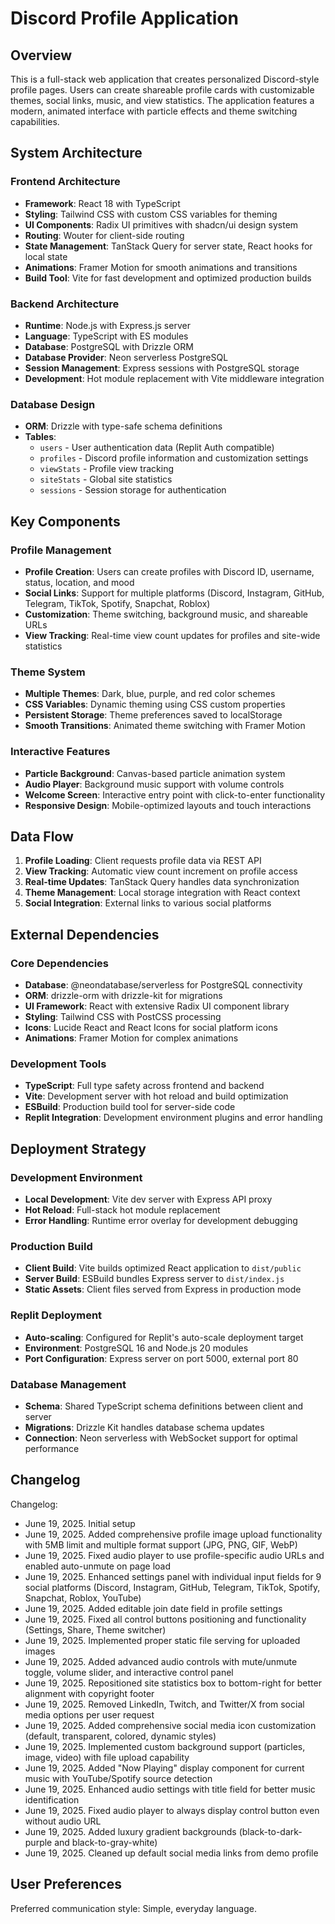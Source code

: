 # Discord Profile Application

## Overview

This is a full-stack web application that creates personalized Discord-style profile pages. Users can create shareable profile cards with customizable themes, social links, music, and view statistics. The application features a modern, animated interface with particle effects and theme switching capabilities.

## System Architecture

### Frontend Architecture
- **Framework**: React 18 with TypeScript
- **Styling**: Tailwind CSS with custom CSS variables for theming
- **UI Components**: Radix UI primitives with shadcn/ui design system
- **Routing**: Wouter for client-side routing
- **State Management**: TanStack Query for server state, React hooks for local state
- **Animations**: Framer Motion for smooth animations and transitions
- **Build Tool**: Vite for fast development and optimized production builds

### Backend Architecture
- **Runtime**: Node.js with Express.js server
- **Language**: TypeScript with ES modules
- **Database**: PostgreSQL with Drizzle ORM
- **Database Provider**: Neon serverless PostgreSQL
- **Session Management**: Express sessions with PostgreSQL storage
- **Development**: Hot module replacement with Vite middleware integration

### Database Design
- **ORM**: Drizzle with type-safe schema definitions
- **Tables**: 
  - `users` - User authentication data (Replit Auth compatible)
  - `profiles` - Discord profile information and customization settings
  - `viewStats` - Profile view tracking
  - `siteStats` - Global site statistics
  - `sessions` - Session storage for authentication

## Key Components

### Profile Management
- **Profile Creation**: Users can create profiles with Discord ID, username, status, location, and mood
- **Social Links**: Support for multiple platforms (Discord, Instagram, GitHub, Telegram, TikTok, Spotify, Snapchat, Roblox)
- **Customization**: Theme switching, background music, and shareable URLs
- **View Tracking**: Real-time view count updates for profiles and site-wide statistics

### Theme System
- **Multiple Themes**: Dark, blue, purple, and red color schemes
- **CSS Variables**: Dynamic theming using CSS custom properties
- **Persistent Storage**: Theme preferences saved to localStorage
- **Smooth Transitions**: Animated theme switching with Framer Motion

### Interactive Features
- **Particle Background**: Canvas-based particle animation system
- **Audio Player**: Background music support with volume controls
- **Welcome Screen**: Interactive entry point with click-to-enter functionality
- **Responsive Design**: Mobile-optimized layouts and touch interactions

## Data Flow

1. **Profile Loading**: Client requests profile data via REST API
2. **View Tracking**: Automatic view count increment on profile access
3. **Real-time Updates**: TanStack Query handles data synchronization
4. **Theme Management**: Local storage integration with React context
5. **Social Integration**: External links to various social platforms

## External Dependencies

### Core Dependencies
- **Database**: @neondatabase/serverless for PostgreSQL connectivity
- **ORM**: drizzle-orm with drizzle-kit for migrations
- **UI Framework**: React with extensive Radix UI component library
- **Styling**: Tailwind CSS with PostCSS processing
- **Icons**: Lucide React and React Icons for social platform icons
- **Animations**: Framer Motion for complex animations

### Development Tools
- **TypeScript**: Full type safety across frontend and backend
- **Vite**: Development server with hot reload and build optimization
- **ESBuild**: Production build tool for server-side code
- **Replit Integration**: Development environment plugins and error handling

## Deployment Strategy

### Development Environment
- **Local Development**: Vite dev server with Express API proxy
- **Hot Reload**: Full-stack hot module replacement
- **Error Handling**: Runtime error overlay for development debugging

### Production Build
- **Client Build**: Vite builds optimized React application to `dist/public`
- **Server Build**: ESBuild bundles Express server to `dist/index.js`
- **Static Assets**: Client files served from Express in production mode

### Replit Deployment
- **Auto-scaling**: Configured for Replit's auto-scale deployment target
- **Environment**: PostgreSQL 16 and Node.js 20 modules
- **Port Configuration**: Express server on port 5000, external port 80

### Database Management
- **Schema**: Shared TypeScript schema definitions between client and server
- **Migrations**: Drizzle Kit handles database schema updates
- **Connection**: Neon serverless with WebSocket support for optimal performance

## Changelog

Changelog:
- June 19, 2025. Initial setup
- June 19, 2025. Added comprehensive profile image upload functionality with 5MB limit and multiple format support (JPG, PNG, GIF, WebP)
- June 19, 2025. Fixed audio player to use profile-specific audio URLs and enabled auto-unmute on page load
- June 19, 2025. Enhanced settings panel with individual input fields for 9 social platforms (Discord, Instagram, GitHub, Telegram, TikTok, Spotify, Snapchat, Roblox, YouTube)
- June 19, 2025. Added editable join date field in profile settings
- June 19, 2025. Fixed all control buttons positioning and functionality (Settings, Share, Theme switcher)
- June 19, 2025. Implemented proper static file serving for uploaded images
- June 19, 2025. Added advanced audio controls with mute/unmute toggle, volume slider, and interactive control panel
- June 19, 2025. Repositioned site statistics box to bottom-right for better alignment with copyright footer
- June 19, 2025. Removed LinkedIn, Twitch, and Twitter/X from social media options per user request
- June 19, 2025. Added comprehensive social media icon customization (default, transparent, colored, dynamic styles)
- June 19, 2025. Implemented custom background support (particles, image, video) with file upload capability
- June 19, 2025. Added "Now Playing" display component for current music with YouTube/Spotify source detection
- June 19, 2025. Enhanced audio settings with title field for better music identification
- June 19, 2025. Fixed audio player to always display control button even without audio URL
- June 19, 2025. Added luxury gradient backgrounds (black-to-dark-purple and black-to-gray-white)
- June 19, 2025. Cleaned up default social media links from demo profile

## User Preferences

Preferred communication style: Simple, everyday language.